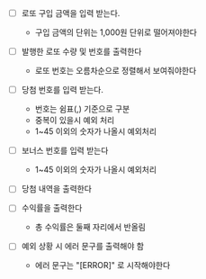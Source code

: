 - [ ] 로또 구입 금액을 입력 받는다.
  - 구입 금액의 단위는 1,000원 단위로 떨어져야한다
  
- [ ] 발행한 로또 수량 및 번호를 출력한다
  - 로또 번호는 오름차순으로 정렬해서 보여줘야한다
   
- [ ] 당첨 번호를 입력 받는다.
  - 번호는 쉼표(,) 기준으로 구분
  - 중복이 있을시 예외 처리
  - 1~45 이외의 숫자가 나올시 예외처리

- [ ] 보너스 번호를 입력 받는다
  - 1~45 이외의 숫자가 나올시 예외처리

- [ ] 당첨 내역을 출력한다

- [ ] 수익률을 출력한다
  - 총 수익률은 둘째 자리에서 반올림

- [ ] 예외 상황 시 에러 문구를 출력해야 함
  - 에러 문구는 "[ERROR]" 로 시작해야한다